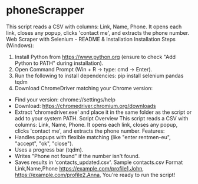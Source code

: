 # phoneScrapper
This script reads a CSV with columns: Link, Name, Phone. It opens each link, closes any popup, clicks 'contact me', and extracts the phone number.
Web Scraper with Selenium - README & Installation
Installation Steps (Windows):
1. Install Python from https://www.python.org (ensure to check "Add Python to PATH" during
installation).
2. Open Command Prompt (Win + R -> type: cmd -> Enter).
3. Run the following to install dependencies:
 pip install selenium pandas tqdm
4. Download ChromeDriver matching your Chrome version:
 - Find your version: chrome://settings/help
 - Download: https://chromedriver.chromium.org/downloads
 - Extract 'chromedriver.exe' and place it in the same folder as the script or add to your system
PATH.
Script Overview
This script reads a CSV with columns: Link, Name, Phone.
It opens each link, closes any popup, clicks 'contact me', and extracts the phone number.
Features:
- Handles popups with flexible matching (like "enter rentmen-eu", "accept", "ok", "close").
- Uses a progress bar (tqdm).
- Writes "Phone not found" if the number isn't found.
- Saves results in 'contacts_updated.csv'.
Sample contacts.csv Format
Link,Name,Phone
https://example.com/profile1,John,
https://example.com/profile2,Anna,
You're ready to run the script!
